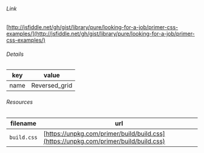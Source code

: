 <!--
https://pypi.org/project/jsfiddle-readme/
-->


###### Link
[http://jsfiddle.net/gh/gist/library/pure/looking-for-a-job/primer-css-examples/](http://jsfiddle.net/gh/gist/library/pure/looking-for-a-job/primer-css-examples/)

###### Details
key|value
-|-
name|Reversed_grid

###### Resources
filename|url
-|-
`build.css`|[https://unpkg.com/primer/build/build.css](https://unpkg.com/primer/build/build.css)